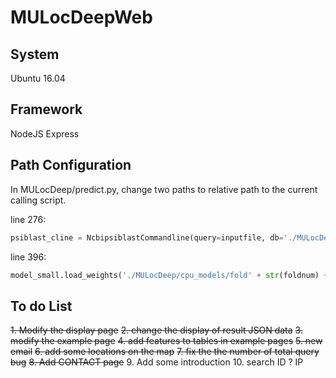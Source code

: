 # MULocDeepWeb

## System

Ubuntu 16.04

## Framework

NodeJS Express

## Path Configuration

In MULocDeep/predict.py, change two paths to relative path to the current calling script.

line 276:
```python
psiblast_cline = NcbipsiblastCommandline(query=inputfile, db='./MULocDeep/db/swissprot/swissprot',num_iterations=3, evalue=0.001, out_ascii_pssm=pssmfile, num_threads=4)
```

line 396: 
```python
model_small.load_weights('./MULocDeep/cpu_models/fold' + str(foldnum) + '_big_lv1_acc-weights.hdf5')
```

## To do List

~~1. Modify the display page~~
~~2. change the display of result JSON data~~
~~3. modify the example page~~
~~4. add features to tables in example pages~~ 
~~5. new email~~
~~6. add some locations on the map~~
~~7. fix the the number of total query bug~~
~~8. Add CONTACT page~~
9. Add some introduction
10.  search ID ? IP